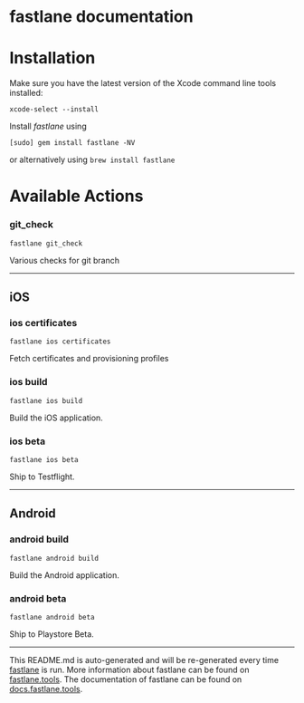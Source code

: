 fastlane documentation
================
# Installation

Make sure you have the latest version of the Xcode command line tools installed:

```
xcode-select --install
```

Install _fastlane_ using
```
[sudo] gem install fastlane -NV
```
or alternatively using `brew install fastlane`

# Available Actions
### git_check
```
fastlane git_check
```
Various checks for git branch

----

## iOS
### ios certificates
```
fastlane ios certificates
```
Fetch certificates and provisioning profiles
### ios build
```
fastlane ios build
```
Build the iOS application.
### ios beta
```
fastlane ios beta
```
Ship to Testflight.

----

## Android
### android build
```
fastlane android build
```
Build the Android application.
### android beta
```
fastlane android beta
```
Ship to Playstore Beta.

----

This README.md is auto-generated and will be re-generated every time [fastlane](https://fastlane.tools) is run.
More information about fastlane can be found on [fastlane.tools](https://fastlane.tools).
The documentation of fastlane can be found on [docs.fastlane.tools](https://docs.fastlane.tools).
